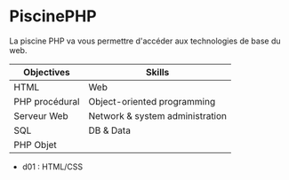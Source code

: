 # PiscinePHP
La piscine PHP va vous permettre d'accéder aux technologies de base du web.

|Objectives		| Skills |
|----------------|-------------|
|HTML 			| Web |
|PHP procédural	| Object-oriented programming |
|Serveur Web		| Network & system administration |
|SQL				| DB & Data |
|PHP Objet		| |

- d01 : HTML/CSS
